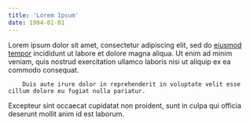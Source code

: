 ```yaml
---
title: 'Lorem Ipsum'
date: 1994-01-01
---
```

Lorem ipsum dolor sit amet, consectetur adipiscing elit, sed do [eiusmod tempor][1] incididunt ut labore et dolore magna aliqua. Ut enim ad minim veniam, quis nostrud exercitation ullamco laboris nisi ut aliquip ex ea commodo consequat. 

		Duis aute irure dolor in reprehenderit in voluptate velit esse cillum dolore eu fugiat nulla pariatur.

Excepteur sint occaecat cupidatat non proident, sunt in culpa qui officia deserunt mollit anim id est laborum.

 [1]: https://hugoon.netlify.app/
